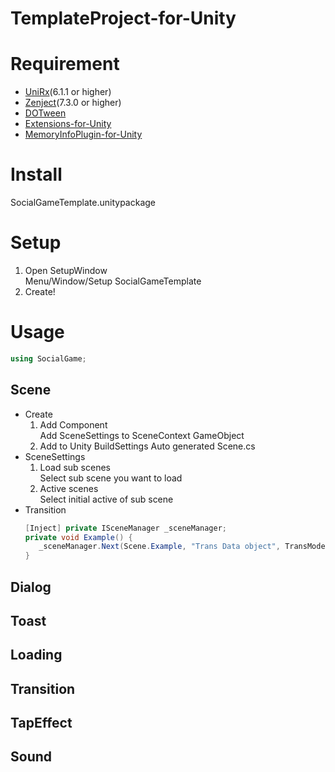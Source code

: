 # TemplateProject-for-Unity

# Requirement
* [UniRx](https://github.com/neuecc/UniRx)(6.1.1 or higher)
* [Zenject](https://github.com/svermeulen/Zenject)(7.3.0 or higher)
* [DOTween](https://github.com/Demigiant/dotween)
* [Extensions-for-Unity](https://github.com/hiyorin/Extensions-for-Unity)
* [MemoryInfoPlugin-for-Unity](https://github.com/hiyorin/MemoryInfoPlugin-for-Unity)

# Install
SocialGameTemplate.unitypackage

# Setup
  1. Open SetupWindow  
    Menu/Window/Setup SocialGameTemplate
  1. Create!

# Usage
```cs
using SocialGame;
```

## Scene
* Create
  1. Add Component  
    Add SceneSettings to SceneContext GameObject
  1. Add to Unity BuildSettings
    Auto generated Scene.cs
* SceneSettings
  1. Load sub scenes  
    Select sub scene you want to load
  1. Active scenes  
    Select initial active of sub scene
* Transition
  ```cs
  [Inject] private ISceneManager _sceneManager;
  private void Example() {
     _sceneManager.Next(Scene.Example, "Trans Data object", TransMode.BlackFade));
  }
  ```

## Dialog

## Toast

## Loading

## Transition

## TapEffect

## Sound
